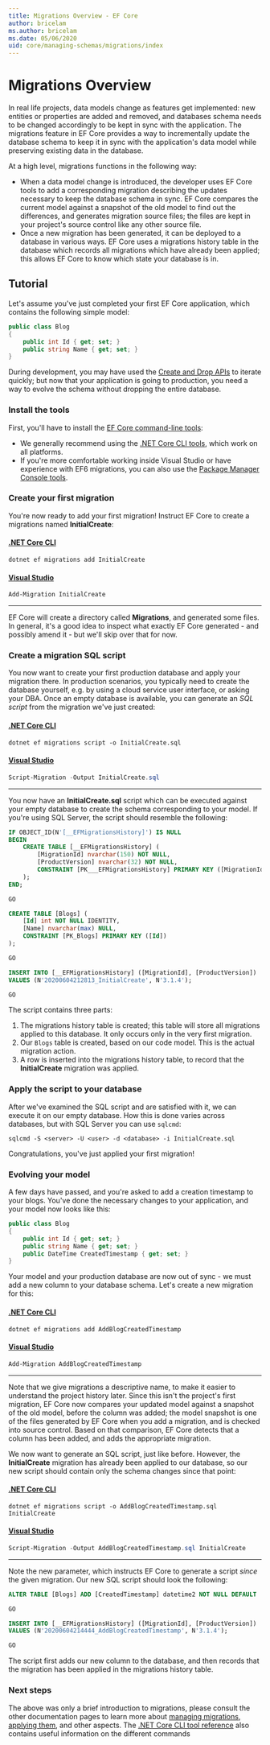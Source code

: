 ```yaml
---
title: Migrations Overview - EF Core
author: bricelam
ms.author: bricelam
ms.date: 05/06/2020
uid: core/managing-schemas/migrations/index
---
```

# Migrations Overview

In real life projects, data models change as features get implemented: new entities or properties are added and removed, and databases schema needs to be changed accordingly to be kept in sync with the application. The migrations feature in EF Core provides a way to incrementally update the database schema to keep it in sync with the application's data model while preserving existing data in the database.

At a high level, migrations functions in the following way:

* When a data model change is introduced, the developer uses EF Core tools to add a corresponding migration describing the updates necessary to keep the database schema in sync. EF Core compares the current model against a snapshot of the old model to find out the differences, and generates migration source files; the files are kept in your project's source control like any other source file.
* Once a new migration has been generated, it can be deployed to a database in various ways. EF Core uses a migrations history table in the database which records all migrations which have already been applied; this allows EF Core to know which state your database is in.

## Tutorial

Let's assume you've just completed your first EF Core application, which contains the following simple model:

```c#
public class Blog
{
    public int Id { get; set; }
    public string Name { get; set; }
}
```

During development, you may have used the [Create and Drop APIs](xref:core/managing-schemas/ensure-created) to iterate quickly; but now that your application is going to production, you need a way to evolve the schema without dropping the entire database.

### Install the tools

First, you'll have to install the [EF Core command-line tools](xref:core/miscellaneous/cli/index):

* We generally recommend using the [.NET Core CLI tools](xref:core/miscellaneous/cli/dotnet), which work on all platforms.
* If you're more comfortable working inside Visual Studio or have experience with EF6 migrations, you can also use the [Package Manager Console tools](xref:core/miscellaneous/cli/powershell).

### Create your first migration

You're now ready to add your first migration! Instruct EF Core to create a migrations named **InitialCreate**:

#### [.NET Core CLI](#tab/dotnet-core-cli)

```dotnetcli
dotnet ef migrations add InitialCreate
```

#### [Visual Studio](#tab/vs)

``` powershell
Add-Migration InitialCreate
```

***

EF Core will create a directory called **Migrations**, and generated some files. In general, it's a good idea to inspect what exactly EF Core generated - and possibly amend it - but we'll skip over that for now.

### Create a migration SQL script

You now want to create your first production database and apply your migration there. In production scenarios, you typically need to create the database yourself, e.g. by using a cloud service user interface, or asking your DBA. Once an empty database is available, you can generate an *SQL script* from the migration we've just created:

#### [.NET Core CLI](#tab/dotnet-core-cli)

```dotnetcli
dotnet ef migrations script -o InitialCreate.sql
```
#### [Visual Studio](#tab/vs)

``` powershell
Script-Migration -Output InitialCreate.sql
```

***

You now have an **InitialCreate.sql** script which can be executed against your empty database to create the schema corresponding to your model. If you're using SQL Server, the script should resemble the following:

```sql
IF OBJECT_ID(N'[__EFMigrationsHistory]') IS NULL
BEGIN
    CREATE TABLE [__EFMigrationsHistory] (
        [MigrationId] nvarchar(150) NOT NULL,
        [ProductVersion] nvarchar(32) NOT NULL,
        CONSTRAINT [PK___EFMigrationsHistory] PRIMARY KEY ([MigrationId])
    );
END;

GO

CREATE TABLE [Blogs] (
    [Id] int NOT NULL IDENTITY,
    [Name] nvarchar(max) NULL,
    CONSTRAINT [PK_Blogs] PRIMARY KEY ([Id])
);

GO

INSERT INTO [__EFMigrationsHistory] ([MigrationId], [ProductVersion])
VALUES (N'20200604212813_InitialCreate', N'3.1.4');

GO
```

The script contains three parts:

1. The migrations history table is created; this table will store all migrations applied to this database. It only occurs only in the very first migration.
2. Our `Blogs` table is created, based on our code model. This is the actual migration action.
3. A row is inserted into the migrations history table, to record that the **InitialCreate** migration was applied.

### Apply the script to your database

After we've examined the SQL script and are satisfied with it, we can execute it on our empty database. How this is done varies across databases, but with SQL Server you can use `sqlcmd`:

```console
sqlcmd -S <server> -U <user> -d <database> -i InitialCreate.sql
```

Congratulations, you've just applied your first migration!

### Evolving your model

A few days have passed, and you're asked to add a creation timestamp to your blogs. You've done the necessary changes to your application, and your model now looks like this:

```c#
public class Blog
{
    public int Id { get; set; }
    public string Name { get; set; }
    public DateTime CreatedTimestamp { get; set; }
}
```

Your model and your production database are now out of sync - we must add a new column to your database schema. Let's create a new migration for this:


#### [.NET Core CLI](#tab/dotnet-core-cli)

```dotnetcli
dotnet ef migrations add AddBlogCreatedTimestamp
```

#### [Visual Studio](#tab/vs)

``` powershell
Add-Migration AddBlogCreatedTimestamp
```

***

Note that we give migrations a descriptive name, to make it easier to understand the project history later. Since this isn't the project's first migration, EF Core now compares your updated model against a snapshot of the old model, before the column was added; the model snapshot is one of the files generated by EF Core when you add a migration, and is checked into source control. Based on that comparison, EF Core detects that a column has been added, and adds the appropriate migration.

We now want to generate an SQL script, just like before. However, the **InitialCreate** migration has already been applied to our database, so our new script should contain only the schema changes since that point:

#### [.NET Core CLI](#tab/dotnet-core-cli)

```dotnetcli
dotnet ef migrations script -o AddBlogCreatedTimestamp.sql InitialCreate
```
#### [Visual Studio](#tab/vs)

``` powershell
Script-Migration -Output AddBlogCreatedTimestamp.sql InitialCreate
```

***

Note the new parameter, which instructs EF Core to generate a script *since* the given migration. Our new SQL script should look the following:


```sql
ALTER TABLE [Blogs] ADD [CreatedTimestamp] datetime2 NOT NULL DEFAULT '0001-01-01T00:00:00.0000000';

GO

INSERT INTO [__EFMigrationsHistory] ([MigrationId], [ProductVersion])
VALUES (N'20200604214444_AddBlogCreatedTimestamp', N'3.1.4');

GO
```

The script first adds our new column to the database, and then records that the migration has been applied in the migrations history table.

### Next steps

The above was only a brief introduction to migrations, please consult the other documentation pages to learn more about [managing migrations](xref:core/managing-schemas/migrations/managing), [applying them](xref:core/managing-schemas/migrations/applying), and other aspects. The [.NET Core CLI tool reference](xref:core/miscellaneous/cli/index) also contains useful information on the different commands
